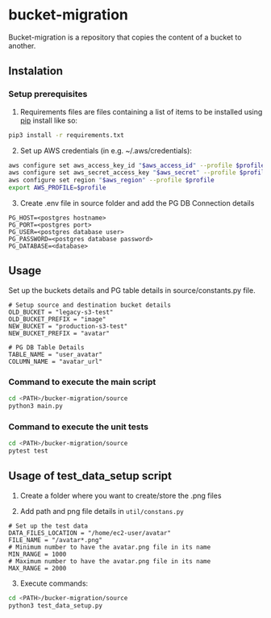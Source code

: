 # bucket-migration
Bucket-migration is a repository that copies the content of a bucket to another.

## Instalation
### Setup prerequisites
1. Requirements files are files containing a list of items to be installed using [pip](https://pip.pypa.io/en/stable/cli/pip_install/#pip-install) install like so: <br />
```bash 
pip3 install -r requirements.txt
```
2. Set up AWS credentials (in e.g. ~/.aws/credentials):<br />
```bash
aws configure set aws_access_key_id "$aws_access_id" --profile $profile
aws configure set aws_secret_access_key "$aws_secret" --profile $profile 
aws configure set region "$aws_region" --profile $profile
export AWS_PROFILE=$profile
```
3. Create .env file in source folder and add the PG DB Connection details
```text
PG_HOST=<postgres hostname>
PG_PORT=<postgres port>
PG_USER=<postgres database user>
PG_PASSWORD=<postgres database password>
PG_DATABASE=<database>
```

## Usage
Set up the buckets details and PG table details in source/constants.py file.
```text
# Setup source and destination bucket details
OLD_BUCKET = "legacy-s3-test"
OLD_BUCKET_PREFIX = "image"
NEW_BUCKET = "production-s3-test"
NEW_BUCKET_PREFIX = "avatar"

# PG DB Table Details
TABLE_NAME = "user_avatar"
COLUMN_NAME = "avatar_url"
```
### Command to execute the main script
```bash
cd <PATH>/bucker-migration/source
python3 main.py
```

### Command to execute the unit tests
```bash
cd <PATH>/bucker-migration/source
pytest test
```

## Usage of test_data_setup script

1. Create a folder where you want to create/store the .png files

2. Add path and png file details in `util/constans.py`
```text
# Set up the test data
DATA_FILES_LOCATION = "/home/ec2-user/avatar"
FILE_NAME = "/avatar*.png"
# Minimum number to have the avatar.png file in its name
MIN_RANGE = 1000 
# Maximum number to have the avatar.png file in its name
MAX_RANGE = 2000
```

3. Execute commands:
```bash
cd <PATH>/bucker-migration/source
python3 test_data_setup.py
```